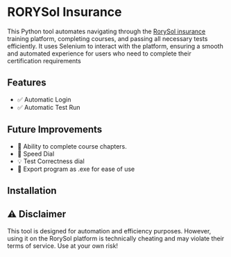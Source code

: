 # RORYSol Insurance

This Python tool automates navigating through the [RorySol insurance](https://cursuri.agenti-asigurari.ro/) training platform, completing courses, and passing all necessary tests efficiently. It uses Selenium to interact with the platform, ensuring a smooth and automated experience for users who need to complete their certification requirements

## Features  
- ✅ Automatic Login
- ✅ Automatic Test Run  

## Future Improvements  
- 🚀 Ability to complete course chapters.
- 🔧 Speed Dial
- 💡 Test Correctness dial
- :brain: Export program as .exe for ease of use

## Installation  

## ⚠️ Disclaimer

This tool is designed for automation and efficiency purposes. However, using it on the RorySol platform is technically cheating and may violate their terms of service. Use at your own risk!


